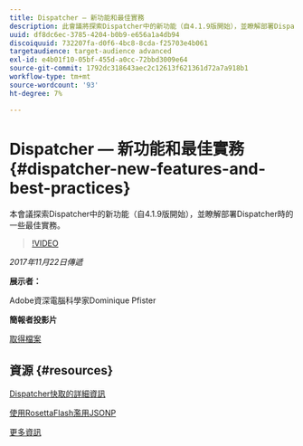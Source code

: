 ```yaml
---
title: Dispatcher — 新功能和最佳實務
description: 此會議將探索Dispatcher中的新功能（自4.1.9版開始），並瞭解部署Dispatcher時的一些最佳實務。
uuid: df8dc6ec-3785-4204-b0b9-e656a1a4db94
discoiquuid: 732207fa-d0f6-4bc8-8cda-f25703e4b061
targetaudience: target-audience advanced
exl-id: e4b01f10-05bf-455d-a0cc-72bbd3009e64
source-git-commit: 1792dc318643aec2c12613f621361d72a7a918b1
workflow-type: tm+mt
source-wordcount: '93'
ht-degree: 7%

---
```


# Dispatcher — 新功能和最佳實務{#dispatcher-new-features-and-best-practices}

本會議探索Dispatcher中的新功能（自4.1.9版開始），並瞭解部署Dispatcher時的一些最佳實務。

>[!VIDEO](https://video.tv.adobe.com/v/20842/?quality=9)

*2017年11月22日傳遞*

**展示者：**

Adobe資深電腦科學家Dominique Pfister

**簡報者投影片**

[取得檔案](assets/dispatcher-aemgemsnov2017.pdf)

## 資源 {#resources}

[Dispatcher快取的詳細資訊](https://github.com/cqsupport/webinar-dispatchercache)

[使用RosettaFlash濫用JSONP](https://miki.it/blog/2014/7/8/abusing-jsonp-with-rosetta-flash/)

[更多資訊](https://adobe-consulting-services.github.io/acs-aem-commons/features/dispatcher-ttl/index.html)

<!--
[Get back to the Overview](https://helpx.adobe.com/experience-manager/kt/eseminars/gems/aem-index.html)
-->
